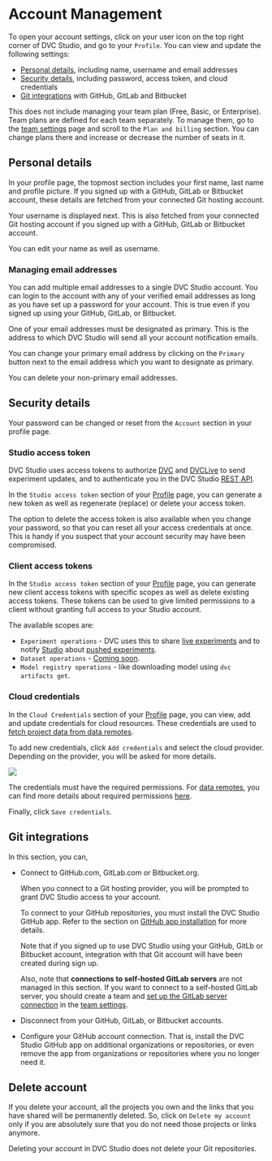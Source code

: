 # Account Management

To open your account settings, click on your user icon on the top right corner
of DVC Studio, and go to your `Profile`. You can view and update the following
settings:

- [Personal details](#personal-details), including name, username and email
  addresses
- [Security details](#security-details), including password, access token, and
  cloud credentials
- [Git integrations](#git-integrations) with GitHub, GitLab and Bitbucket

<admon>

This does not include managing your team plan (Free, Basic, or Enterprise). Team
plans are defined for each team separately. To manage them, go to the [team
settings] page and scroll to the `Plan and billing` section. You can change
plans there and increase or decrease the number of seats in it.

[team settings]: /doc/studio/user-guide/team-collaboration/teams#settings

</admon>

## Personal details

In your profile page, the topmost section includes your first name, last name
and profile picture. If you signed up with a GitHub, GitLab or Bitbucket
account, these details are fetched from your connected Git hosting account.

Your username is displayed next. This is also fetched from your connected Git
hosting account if you signed up with a GitHub, GitLab or Bitbucket account.

You can edit your name as well as username.

### Managing email addresses

You can add multiple email addresses to a single DVC Studio account. You can
login to the account with any of your verified email addresses as long as you
have set up a password for your account. This is true even if you signed up
using your GitHub, GitLab, or Bitbucket.

One of your email addresses must be designated as primary. This is the address
to which DVC Studio will send all your account notification emails.

You can change your primary email address by clicking on the `Primary` button
next to the email address which you want to designate as primary.

You can delete your non-primary email addresses.

## Security details

Your password can be changed or reset from the `Account` section in your profile
page.

### Studio access token

DVC Studio uses access tokens to authorize [DVC] and [DVCLive] to send
experiment updates, and to authenticate you in the DVC Studio
[REST API](/doc/studio/rest-api).

In the `Studio access token` section of your [Profile] page, you can generate a
new token as well as regenerate (replace) or delete your access token.

The option to delete the access token is also available when you change your
password, so that you can reset all your access credentials at once. This is
handy if you suspect that your account security may have been compromised.

### Client access tokens

In the `Studio access token` section of your [Profile] page, you can generate
new client access tokens with specific scopes as well as delete existing access
tokens. These tokens can be used to give limited permissions to a client without
granting full access to your Studio account.

The available scopes are:

- `Experiment operations` - DVC uses this to share [live experiments] and to
  notify [Studio](https://studio.iterative.ai/) about [pushed experiments].
- `Dataset operations` - [Coming soon](https://cloud.dvc.ai).
- `Model registry operations` - like downloading model using
  `dvc artifacts get`.

[live experiments]:
  /docs/studio/user-guide/projects-and-experiments/live-metrics-and-plots
[pushed experiments]: /docs/user-guide/experiment-management/sharing-experiment

### Cloud credentials

In the `Cloud Credentials` section of your [Profile] page, you can view, add and
update credentials for cloud resources. These credentials are used to
[fetch project data from data remotes](/doc/studio/user-guide/experiments/configure-a-project#data-remotes--cloud-storage-credentials).

To add new credentials, click `Add credentials` and select the cloud provider.
Depending on the provider, you will be asked for more details.

![](https://static.iterative.ai/img/studio/s3_remote_settings_v2.png)

The credentials must have the required permissions. For
[data remotes](/doc/studio/user-guide/experiments/configure-a-project#data-remotes--cloud-storage-credentials),
you can find more details about required permissions [here][data remote].

[data remote]: /doc/user-guide/data-management/remote-storage
[profile]: https://studio.iterative.ai/user/_/profile

Finally, click `Save credentials`.

## Git integrations

In this section, you can,

- Connect to GitHub.com, GitLab.com or Bitbucket.org.

  When you connect to a Git hosting provider, you will be prompted to grant DVC
  Studio access to your account.

  To connect to your GitHub repositories, you must install the DVC Studio GitHub
  app. Refer to the section on
  [GitHub app installation](/doc/studio/user-guide/git-integrations/github-app)
  for more details.

  Note that if you signed up to use DVC Studio using your GitHub, GitLb or
  Bitbucket account, integration with that Git account will have been created
  during sign up.

  Also, note that **connections to self-hosted GitLab servers** are not managed
  in this section. If you want to connect to a self-hosted GitLab server, you
  should create a team and
  [set up the GitLab server connection](/doc/studio/user-guide/git-integrations/custom-gitlab-server)
  in the [team settings].

- Disconnect from your GitHub, GitLab, or Bitbucket accounts.
- Configure your GitHub account connection. That is, install the DVC Studio
  GitHub app on additional organizations or repositories, or even remove the app
  from organizations or repositories where you no longer need it.

## Delete account

If you delete your account, all the projects you own and the links that you have
shared will be permanently deleted. So, click on `Delete my account` only if you
are absolutely sure that you do not need those projects or links anymore.

<admon>

Deleting your account in DVC Studio does not delete your Git repositories.

</admon>

[dvc]: /doc
[dvclive]: /doc/dvclive
